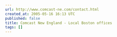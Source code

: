 ```yaml
---
url: http://www.comcast-ne.com/contact.html
created_at: 2005-05-16 16:13 UTC
published: false
title: Comcast New England - Local Boston offices
tags: []
---
```



